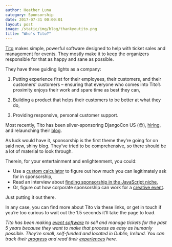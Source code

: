 ```yaml
---
author: Heather Luna
category: Sponsorship
date: 2017-07-31 00:00:01
layout: post
image: /static/img/blog/thankyoutito.png
title: "Who's Tito?"
---
```


[Tito](https://ti.to/) makes simple, powerful software designed to
help with ticket sales and management for events. They mostly make it
to keep the organizers responsible for that as happy and sane as
possible.

They have three guiding lights as a company:

1. Putting experience first for their employees, their customers, and
their customers’ customers – ensuring that everyone who comes into
Tito’s proximity enjoys their work and spare time as best they can,

2. Building a product that helps their customers to be better at what
they do,

3. Providing responsive, personal customer support.

Most recently, Tito has been silver-sponsoring DjangoCon US (😊), 
[hiring](https://tito.io/about), and relaunching their
[blog](http://blog.tito.io/posts). 

As luck would have it, sponsorship is the first theme they’re going for
on said new, shiny blog. They’ve tried to be comprehensive, so there
should be a lot of material to look through.

Therein, for your entertainment and enlightenment, you could:

- Use a [custom calculator](http://downloads.tito.io/sponsorship-cost-calculator) 
to figure out how much you can legitimately ask for in sponsorship,
- Read an interview about
[finding sponsorship in the JavaScript niche](http://blog.tito.io/posts/how-to-secure-event-sponsorship),
- Or, figure out how corporate sponsorship can work for a
[creative event](http://blog.tito.io/posts/corporate-sponsorship-for-a-creative-event-can-work-0). 

Just putting it out there. 

In any case, you can find more about Tito via these links, or get in
touch if you’re too curious to wait out the 1.5 seconds it’ll take the
page to load. 

*Tito has been making [event software](https://ti.to/) to sell and
manage tickets for the past 5 years because they want to make that
process as easy as humanly possible. They’re small, self-funded and
located in Dublin, Ireland. You can track their
[progress](http://blog.tito.io/posts/topic/new-features)
and read their 
[experiences](http://blog.tito.io/posts/topic/announcements) here.* 





